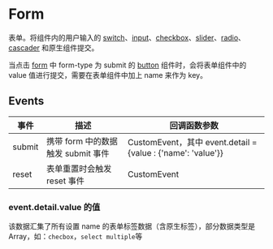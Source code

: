 # Form

表单。将组件内的用户输入的 [switch](./README.Switch.md)、[input](./README.Input.md)、[checkbox](./README.Checkbox.md)、[slider](./README.Slider.md)、[radio](./README.Radio.md)、[cascader](./README.Cascader.md) 和原生组件提交。

当点击 [form](./README.Form.md) 中 form-type 为 submit 的 [button](./README.Button.md) 组件时，会将表单组件中的 value 值进行提交，需要在表单组件中加上 name 来作为 key。

## Events

| 事件   | 描述                               | 回调函数参数                                                 |
| ------ | ---------------------------------- | ------------------------------------------------------------ |
| submit | 携带 form 中的数据触发 submit 事件 | CustomEvent，其中 event.detail = {value : {'name': 'value'}} |
| reset  | 表单重置时会触发 reset 事件        | CustomEvent                                                  |

### event.detail.value 的值

该数据汇集了所有设置 name 的表单标签数据（含原生标签），部分数据类型是 Array，如：`checbox`，`select multiple`等
